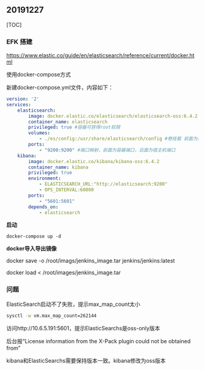 ## 20191227

[TOC]

### EFK 搭建

https://www.elastic.co/guide/en/elasticsearch/reference/current/docker.html

使用docker-compose方式

新建docker-compose.yml文件，内容如下：

```yaml
version: '2'
services:
    elasticsearch:
        image: docker.elastic.co/elasticsearch/elasticsearch-oss:6.4.2
        container_name: elasticsearch
        privileged: true #容器可获得root权限
        volumes:
            - ./es/config:/usr/share/elasticsearch/config #卷挂载 前面为宿主机路径，后面为容器位置路径
        ports:
            - "9200:9200" #端口映射，前面为容器端口，后面为宿主机端口
    kibana:
        image: docker.elastic.co/kibana/kibana-oss:6.4.2
        container_name: kibana
        privileged: true
        environment:
            - ELASTICSEARCH_URL:"http://elasticsearch:9200"
            - OPS_INTERVAL:60000
        ports:
            - "5601:5601"
        depends_on:
            - elasticsearch

```

**启动**

```
docker-compose up -d
```



**docker导入导出镜像**

docker save -o /root/imags/jenkins_image.tar jenkins/jenkins:latest

docker load < /root/images/jenkins_image.tar



### 问题

ElasticSearch启动不了失败，提示max_map_count太小

```sh
sysctl -w vm.max_map_count=262144
```



访问http://10.6.5.191:5601，提示ElasticSearchs是oss-only版本

后台报“License information from the X-Pack plugin could not be obtained from”

kibana和ElasticSearchs需要保持版本一致。kibana修改为oss版本